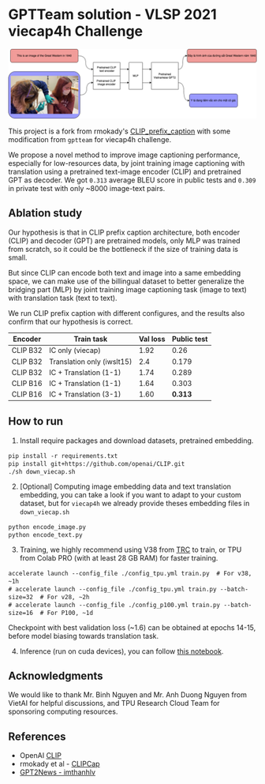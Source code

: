 # GPTTeam solution - VLSP 2021 viecap4h Challenge

![Architecture](gptteam.png)

This project is a fork from rmokady's [CLIP_prefix_caption](https://github.com/rmokady/CLIP_prefix_caption)
with some modification from `gptteam` for viecap4h challenge.

We propose a novel method to improve image captioning performance, especially for
low-resources data, by joint training image captioning with translation using 
a pretrained text-image encoder (CLIP) and pretrained GPT as decoder. We got 
`0.313` average BLEU score in public tests and `0.309` in private test with only
~8000 image-text pairs.

## Ablation study

Our hypothesis is that in CLIP prefix caption architecture, both encoder (CLIP) 
and decoder (GPT) are pretrained models, only MLP was trained from scratch, so 
it could be the bottleneck if the size of training data is small.

But since CLIP can encode both text and image into a same embedding space, we can
make use of the billingual dataset to better generalize the bridging part (MLP) 
by joint training image captioning task (image to text) with translation task 
(text to text).

We run CLIP prefix caption with different configures, and the results also 
confirm that our hypothesis is correct.

| Encoder  | Train task                 | Val loss | Public test |
| -------- | -------------------------- | -------- | ----------- |
| CLIP B32 | IC only (viecap)           | 1.92     | 0.26        |
| CLIP B32 | Translation only (iwslt15) | 2.4      | 0.179       |
| CLIP B32 | IC + Translation (1-1)     | 1.74     | 0.289       |
| CLIP B16 | IC + Translation (1-1)     | 1.64     | 0.303       |
| CLIP B16 | IC + Translation (3-1)     | 1.60     | **0.313**   |

## How to run

1. Install require packages and download datasets, pretrained embedding.
```
pip install -r requirements.txt
pip install git+https://github.com/openai/CLIP.git
./sh down_viecap.sh
```

2. [Optional] Computing image embedding data and text translation embedding, 
you can take a look if you want to adapt to your custom dataset, 
but for `viecap4h` we already provide theses embedding files in `down_viecap.sh`

```
python encode_image.py
python encode_text.py
```

3. Training, we highly recommend using V38 from [TRC](https://sites.research.google/trc/about/) 
to train, or TPU from Colab PRO (with at least 28 GB RAM) for faster training.

```
accelerate launch --config_file ./config_tpu.yml train.py  # For v38, ~1h
# accelerate launch --config_file ./config_tpu.yml train.py --batch-size=32  # For v28, ~2h
# accelerate launch --config_file ./config_p100.yml train.py --batch-size=16  # For P100, ~1d
```

Checkpoint with best validation loss (~1.6) can be obtained at epochs 14-15,
before model biasing towards translation task.

4. Inference (run on cuda devices), you can follow [this notebook](notebooks/b16-infer.ipynb).

## Acknowledgments

We would like to thank Mr. Binh Nguyen and Mr. Anh Duong Nguyen from VietAI
for helpful discussions, and TPU Research Cloud Team for sponsoring
computing resources.

## References

- OpenAI [CLIP](https://openai.com/blog/clip/)
- rmokady et al - [CLIPCap](https://github.com/rmokady/CLIP_prefix_caption)
- [GPT2News - imthanhlv](https://huggingface.co/imthanhlv/gpt2news)
